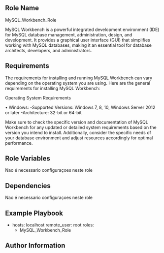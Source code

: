 Role Name
-----------
MySQL_Workbench_Role

MySQL Workbench is a powerful integrated development environment (IDE) for MySQL database management, administration, design, and development. It provides a graphical user interface (GUI) that simplifies working with MySQL databases, making it an essential tool for database architects, developers, and administrators.

Requirements
------------
The requirements for installing and running MySQL Workbench can vary depending on the operating system you are using. Here are the general requirements for installing MySQL Workbench:

Operating System Requirements 

•	Windows:
	-Supported Versions: Windows 7, 8, 10, Windows Server 2012 or later
	-Architecture: 32-bit or 64-bit

Make sure to check the specific version and documentation of MySQL Workbench for any updated or detailed system requirements based on the version you intend to install. Additionally, consider the specific needs of your database environment and adjust resources accordingly for optimal performance.  



Role Variables
--------------

Nao é necessario configuraçoes neste role 



Dependencies
------------
Nao é necessario configuraçoes neste role 



Example Playbook
----------------

- hosts: localhost
  remote_user: root
  roles:
    - MySQL_Workbench_Role



Author Information
------------------
